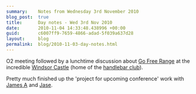 ```yaml
---
summary:    Notes from Wednesday 3rd November 2010
blog_post:  true
title:      Day notes - Wed 3rd Nov 2010
date:       2010-11-04 14:33:48.438996 +00:00
guid:       c6007ff9-7659-4866-adad-5f039a637d28
layout:     blog
permalink:  blog/2010-11-03-day-notes.html
---
```

O2 meeting followed by a lunchtime discussion about [Go Free Range](http://gofreerange.com/) at the incredible [Windsor Castle](http://www.beerintheevening.com/pubs/s/87/873/Windsor_Castle/Marylebone) (home of the [handlebar club](http://www.handlebarclub.co.uk/meetings.shtml)).

Pretty much finished up the 'project for upcoming conference' work with [James A](http://interblah.net/) and [Jase](http://jasoncale.com/).
